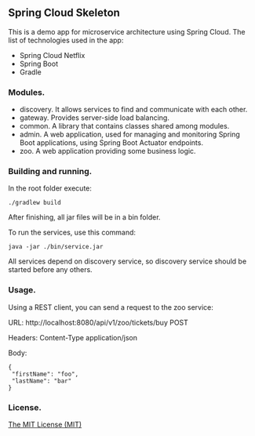 ## Spring Cloud Skeleton

This is a demo app for microservice architecture using Spring Cloud. The list of technologies used in the app:

*   Spring Cloud Netflix
*   Spring Boot
*   Gradle

### Modules.

*   discovery. It allows services to find and communicate with each other.
*   gateway. Provides server-side load balancing.
*   common. A library that contains classes shared among modules.
*   admin. A web application, used for managing and monitoring Spring Boot applications, using Spring Boot Actuator endpoints.
*   zoo. A web application providing some business logic.

### Building and running.

In the root folder execute:

```plaintext
./gradlew build
```

After finishing, all jar files will be in a bin folder.

To run the services, use this command:

```plaintext
java -jar ./bin/service.jar
```

All services depend on discovery service, so discovery service should be started before any others.

### Usage.

Using a REST client, you can send a request to the zoo service:

URL: http://localhost:8080/api/v1/zoo/tickets/buy POST

Headers: Content-Type application/json

Body:

```plaintext
{
 "firstName": "foo",
 "lastName": "bar" 
}
```

### License.

[The MIT License (MIT)](LICENSE)
